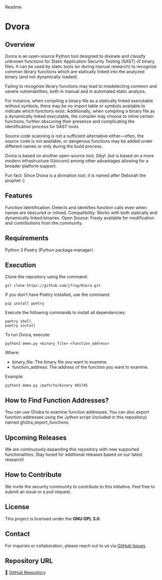 Readme
# Dvora

## Overview
Dvora is an open-source Python tool designed to divinate and classify unknown functions for Static Application Security Testing (SAST) of binary files. It can be used by static tools (or during manual research) to recognize common library functions which are statically linked into the analyzed binary (and not dynamically loaded).

Failing to recognize library functions may lead to misdetecting common and severe vulnerabilities, both in manual and in automated static analysis.

For instance, when compiling a binary file as a statically linked executable without symbols, there may be no import table or symbols available to indicate which functions exist. Additionally, when compiling a binary file as a dynamically linked executable, the compiler may choose to inline certain functions, further obscuring their presence and complicating the identification process for SAST tools.

Source code scanning is not a sufficient alternative either—often, the source code is not available, or dangerous functions may be added under different names or only during the build process.

Dvora is based on another open-source tool, Sibyl ,but is based on a more modern infrastructure (Unicorn) among other advantages allowing for a broader platform support.

Fun fact: Since Dvora is a divination tool, it is named after Deborah the prophet :)

## Features
Function Identification: Detects and identifies function calls even when names are obscured or inlined.
Compatibility: Works with both statically and dynamically linked binaries.
Open Source: Freely available for modification and contributions from the community.

## Requirements
Python 3
Poetry (Python package manager)

## Execution
Clone the repository using the command:

```
git clone https://github.com/jfrog/Dvora.git
```

If you don’t have Poetry installed, use the command:
```
pip install poetry
```

Execute the following commands to install all dependencies:
```
poetry shell
poetry install
```

To run Dvora, execute:
```
python3 demo.py <binary_file> <function_address>
```

Where:
- binary_file: The binary file you want to examine.
- function_address: The address of the function you want to examine.

Example:
```
python3 demo.py /path/to/binary 401745
```

## How to Find Function Addresses?
You can use Ghidra to examine function addresses. 
You can also export function addresses using the Jython script (included in this repository) named ghidra_export_functions.

## Upcoming Releases
We are continuously expanding this repository with new supported functionalities. Stay tuned for additional releases based on our latest research!

## How to Contribute
We invite the security community to contribute to this initiative. 
Feel free to submit an issue or a pull request. 

## License
This project is licensed under the **GNU GPL 3.0**.

## Contact
For inquiries or collaboration, please reach out to us via [GitHub Issues](https://github.com/jfrog/Dvora/issues).

## Repository URL
🔗 [GitHub Repository](https://github.com/jfrog/Dvora)

